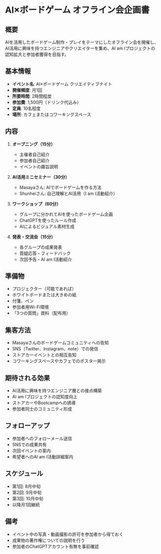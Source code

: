 # AI×ボードゲーム オフライン会企画書

## 概要
AIを活用したボードゲーム制作・プレイをテーマにしたオフライン会を開催し、AI活用に興味を持つエンジニアやクリエイターを集め、AI am Iプロジェクトの認知拡大と参加者獲得を目指す。

## 基本情報
- **イベント名**: AI×ボードゲーム クリエイティブナイト
- **開催頻度**: 月1回
- **所要時間**: 2時間程度
- **参加費**: 1,500円（ドリンク代込み）
- **定員**: 10名程度
- **場所**: カフェまたはコワーキングスペース

## 内容
1. **オープニング（15分）**
   - 主催者自己紹介
   - 参加者自己紹介
   - イベントの趣旨説明

2. **AI活用ミニセミナー（30分）**
   - Masayaさん: AIでボードゲームを作る方法
   - Shunheiさん: 自己理解とAI活用（I am I活動紹介）

3. **ワークショップ（60分）**
   - グループに分かれてAIを使ったボードゲーム企画
   - ChatGPTを使ったルール作成
   - AIによるビジュアル素材生成

4. **発表・交流会（15分）**
   - 各グループの成果発表
   - 質疑応答・フィードバック
   - 次回予告・AI am I活動紹介

## 準備物
- プロジェクター（可能であれば）
- ホワイトボードまたは大きめの紙
- 付箋、ペン
- 参加者用Wi-Fi環境
- 「3つの質問」資料（配布用）

## 集客方法
- Masayaさんのボードゲームコミュニティへの告知
- SNS（Twitter、Instagram、note）での発信
- ストアカーイベントとの相互告知
- コワーキングスペースやカフェでのポスター掲示

## 期待される効果
- AI活用に興味を持つエンジニア層との接点構築
- AI am Iプロジェクトの認知度向上
- ストアカーやBootcampへの誘導
- 参加者同士のコミュニティ形成

## フォローアップ
- 参加者へのフォローメール送信
- SNSでの成果共有
- 次回イベントの案内
- 希望者へのAI am I活動詳細案内

## スケジュール
- 第1回: 8月中旬
- 第2回: 9月中旬
- 第3回: 10月中旬
- 以降月1回継続

## 備考
- イベント中の写真・動画撮影の許可を参加者から得ておく
- 成果物の著作権についての説明を行う
- 参加者のChatGPTアカウント有無を事前確認

